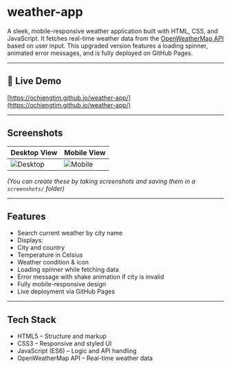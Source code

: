 # weather-app

A sleek, mobile-responsive weather application built with HTML, CSS, and JavaScript. It fetches real-time weather data from the [OpenWeatherMap API](https://openweathermap.org/api) based on user input. This upgraded version features a loading spinner, animated error messages, and is fully deployed on GitHub Pages.

---

## 🔗 Live Demo

 [https://ochiengtim.github.io/weather-app/](https://ochiengtim.github.io/weather-app/)

---

##  Screenshots

| Desktop View                          | Mobile View                           |
|--------------------------------------|---------------------------------------|
| ![Desktop](screenshots/desktop.png) | ![Mobile](screenshots/mobile.png)     |

*(You can create these by taking screenshots and saving them in a `screenshots/` folder)*

---

## Features

-  Search current weather by city name
-  Displays:
- City and country
- Temperature in Celsius
- Weather condition & icon
-  Loading spinner while fetching data
-  Error message with shake animation if city is invalid
-  Fully mobile-responsive design
-  Live deployment via GitHub Pages

---

## Tech Stack

- HTML5 – Structure and markup
- CSS3 – Responsive and styled UI
- JavaScript (ES6) – Logic and API handling
- OpenWeatherMap API – Real-time weather data
